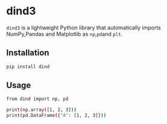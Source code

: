 # dind3

`dind3` is a lightweight Python library that automatically imports NumPy,Pandas and Matplotlib as `np`,`pd`and `plt`.

## Installation
```sh
pip install dind
```
## Usage
```sh
from dind import np, pd

print(np.array([1, 2, 3]))
print(pd.DataFrame({"A": [1, 2, 3]}))

```